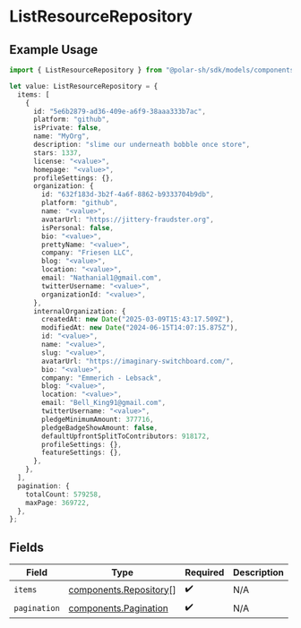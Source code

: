 # ListResourceRepository

## Example Usage

```typescript
import { ListResourceRepository } from "@polar-sh/sdk/models/components";

let value: ListResourceRepository = {
  items: [
    {
      id: "5e6b2879-ad36-409e-a6f9-38aaa333b7ac",
      platform: "github",
      isPrivate: false,
      name: "MyOrg",
      description: "slime our underneath bobble once store",
      stars: 1337,
      license: "<value>",
      homepage: "<value>",
      profileSettings: {},
      organization: {
        id: "632f183d-3b2f-4a6f-8862-b9333704b9db",
        platform: "github",
        name: "<value>",
        avatarUrl: "https://jittery-fraudster.org",
        isPersonal: false,
        bio: "<value>",
        prettyName: "<value>",
        company: "Friesen LLC",
        blog: "<value>",
        location: "<value>",
        email: "Nathanial1@gmail.com",
        twitterUsername: "<value>",
        organizationId: "<value>",
      },
      internalOrganization: {
        createdAt: new Date("2025-03-09T15:43:17.509Z"),
        modifiedAt: new Date("2024-06-15T14:07:15.875Z"),
        id: "<value>",
        name: "<value>",
        slug: "<value>",
        avatarUrl: "https://imaginary-switchboard.com/",
        bio: "<value>",
        company: "Emmerich - Lebsack",
        blog: "<value>",
        location: "<value>",
        email: "Bell_King91@gmail.com",
        twitterUsername: "<value>",
        pledgeMinimumAmount: 377716,
        pledgeBadgeShowAmount: false,
        defaultUpfrontSplitToContributors: 918172,
        profileSettings: {},
        featureSettings: {},
      },
    },
  ],
  pagination: {
    totalCount: 579258,
    maxPage: 369722,
  },
};
```

## Fields

| Field                                                            | Type                                                             | Required                                                         | Description                                                      |
| ---------------------------------------------------------------- | ---------------------------------------------------------------- | ---------------------------------------------------------------- | ---------------------------------------------------------------- |
| `items`                                                          | [components.Repository](../../models/components/repository.md)[] | :heavy_check_mark:                                               | N/A                                                              |
| `pagination`                                                     | [components.Pagination](../../models/components/pagination.md)   | :heavy_check_mark:                                               | N/A                                                              |